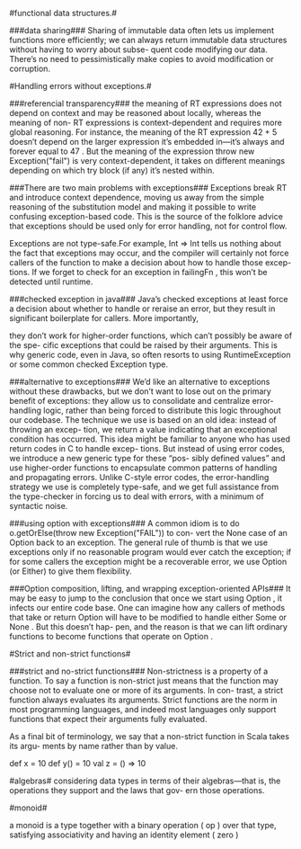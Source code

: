 #functional data structures.#

###data sharing###
Sharing of immutable data often lets us implement functions more efficiently;
we can always return immutable data structures without having to worry about subse-
quent code modifying our data. There’s no need to pessimistically make copies to
avoid modification or corruption.


#Handling errors without exceptions.#

###referencial transparency###
the meaning of RT expressions does not depend on context and may be reasoned about locally, 
whereas the meaning of non- RT expressions is context-dependent and requires more global reasoning.
For instance, the meaning of the RT expression 42 + 5 doesn’t depend on the larger expression it’s embedded
in—it’s always and forever equal to 47 . But the meaning of the expression throw new
Exception("fail") is very context-dependent, it takes on different meanings depending on which try block (if any) 
it’s nested within.

###There are two main problems with exceptions###
Exceptions break RT and introduce context dependence, moving us away from the simple reasoning of the substitution model 
and making it possible to write confusing exception-based code. This is the source of the folklore advice
that exceptions should be used only for error handling, not for control flow.

Exceptions are not type-safe.For example, Int => Int tells us nothing
about the fact that exceptions may occur, and the compiler will certainly not
force callers of the function to make a decision about how to handle those excep-
tions. If we forget to check for an exception in failingFn , this won’t be detected
until runtime.

###checked exception in java###
Java’s checked exceptions at least force a decision about whether to handle or
reraise an error, but they result in significant boilerplate for callers. More importantly,

they don’t work for higher-order functions, which can’t possibly be aware of the spe-
cific exceptions that could be raised by their arguments.
This is why generic code, even in Java, so often resorts to using RuntimeException or some 
common checked Exception type.

###alternative to exceptions###
We’d like an alternative to exceptions without these drawbacks, but we don’t want to
lose out on the primary benefit of exceptions: they allow us to consolidate and centralize
error-handling logic, rather than being forced to distribute this logic throughout our
codebase. The technique we use is based on an old idea: instead of throwing an excep-
tion, we return a value indicating that an exceptional condition has occurred. This
idea might be familiar to anyone who has used return codes in C to handle excep-
tions. But instead of using error codes, we introduce a new generic type for these “pos-
sibly defined values” and use higher-order functions to encapsulate common patterns
of handling and propagating errors. Unlike C-style error codes, the error-handling
strategy we use is completely type-safe, and we get full assistance from the type-checker in
forcing us to deal with errors, with a minimum of syntactic noise.



###using option with exceptions###
A common idiom is to do o.getOrElse(throw new Exception("FAIL")) to con-
vert the None case of an Option back to an exception. The general rule of thumb is
that we use exceptions only if no reasonable program would ever catch the exception;
if for some callers the exception might be a recoverable error, we use Option (or
Either) to give them flexibility.


###Option composition, lifting, and wrapping exception-oriented APIs###
It may be easy to jump to the conclusion that once we start using Option , it infects our
entire code base. One can imagine how any callers of methods that take or return
Option will have to be modified to handle either Some or None . But this doesn’t hap-
pen, and the reason is that we can lift ordinary functions to become functions that
operate on Option .


#Strict and non-strict functions#

###strict and no-strict functions###
Non-strictness is a property of a function. To say a function is non-strict just means
that the function may choose not to evaluate one or more of its arguments. In con-
trast, a strict function always evaluates its arguments. Strict functions are the norm in
most programming languages, and indeed most languages only support functions
that expect their arguments fully evaluated.

As a final bit of terminology, we say that a non-strict function in Scala takes its argu-
ments by name rather than by value.

def x = 10
def y() = 10
val z = () => 10


#algebras#
considering data types in terms of their algebras—that is, the operations they support and the laws that gov-
ern those operations.

#monoid#

a monoid is a type together with a binary operation ( op ) over that type, satisfying associativity and having an identity element ( zero )
